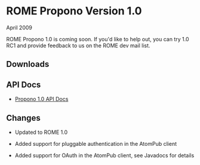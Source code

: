 # ROME Propono Version 1.0


April 2009



ROME Propono 1.0 is coming soon. If you'd like to help out, you can try 1.0 RC1 and provide feedback to us on the ROME dev mail list.


## Downloads


## API Docs


 
* [Propono 1.0 API Docs](https://rome.dev.java.net/apidocs/subprojects/propono/1.0/overview-summary.html)
 

## Changes


 
* Updated to ROME 1.0
 
* Added support for pluggable authentication in the AtomPub client
 
* Added support for OAuth in the AtomPub client, see Javadocs for details
 
